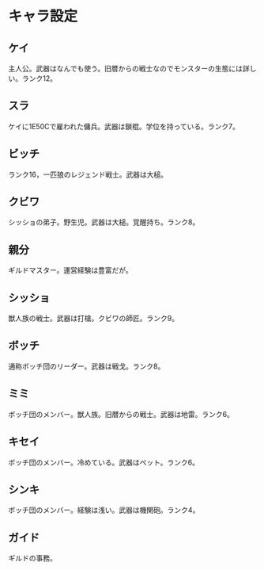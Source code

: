 

# キャラ設定


## ケイ

主人公。武器はなんでも使う。旧暦からの戦士なのでモンスターの生態には詳しい。ランク12。  


## スラ

ケイに1E50Cで雇われた傭兵。武器は鎖棍。学位を持っている。ランク7。  


## ビッチ

ランク16，一匹狼のレジェンド戦士。武器は大槌。  


## クビワ

シッショの弟子。野生児。武器は大槌。覚醒持ち。ランク8。  


## 親分

ギルドマスター。運営経験は豊富だが。  


## シッショ

獣人族の戦士。武器は打槍。クビワの師匠。ランク9。  


## ボッチ

通称ボッチ団のリーダー。武器は戦戈。ランク8。  


## ミミ

ボッチ団のメンバー。獣人族。旧暦からの戦士。武器は地雷。ランク6。  


## キセイ

ボッチ団のメンバー。冷めている。武器はペット。ランク6。  


## シンキ

ボッチ団のメンバー。経験は浅い。武器は機関砲。ランク4。  


## ガイド

ギルドの事務。  

